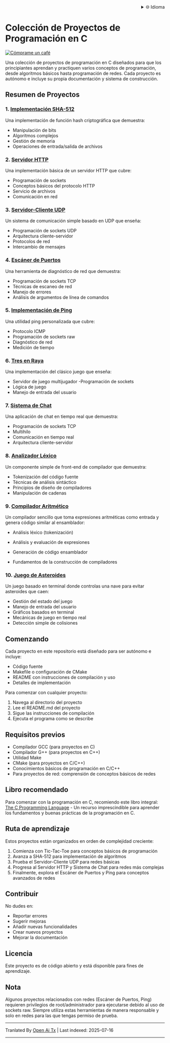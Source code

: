 <div align="right">
  <details>
    <summary >🌐 Idioma</summary>
    <div>
      <div align="center">
        <a href="https://openaitx.github.io/view.html?user=dexter-xD&project=project-box&lang=en">English</a>
        | <a href="https://openaitx.github.io/view.html?user=dexter-xD&project=project-box&lang=zh-CN">简体中文</a>
        | <a href="https://openaitx.github.io/view.html?user=dexter-xD&project=project-box&lang=zh-TW">繁體中文</a>
        | <a href="https://openaitx.github.io/view.html?user=dexter-xD&project=project-box&lang=ja">日本語</a>
        | <a href="https://openaitx.github.io/view.html?user=dexter-xD&project=project-box&lang=ko">한국어</a>
        | <a href="https://openaitx.github.io/view.html?user=dexter-xD&project=project-box&lang=hi">हिन्दी</a>
        | <a href="https://openaitx.github.io/view.html?user=dexter-xD&project=project-box&lang=th">ไทย</a>
        | <a href="https://openaitx.github.io/view.html?user=dexter-xD&project=project-box&lang=fr">Français</a>
        | <a href="https://openaitx.github.io/view.html?user=dexter-xD&project=project-box&lang=de">Deutsch</a>
        | <a href="https://openaitx.github.io/view.html?user=dexter-xD&project=project-box&lang=es">Español</a>
        | <a href="https://openaitx.github.io/view.html?user=dexter-xD&project=project-box&lang=it">Itapano</a>
        | <a href="https://openaitx.github.io/view.html?user=dexter-xD&project=project-box&lang=ru">Русский</a>
        | <a href="https://openaitx.github.io/view.html?user=dexter-xD&project=project-box&lang=pt">Português</a>
        | <a href="https://openaitx.github.io/view.html?user=dexter-xD&project=project-box&lang=nl">Nederlands</a>
        | <a href="https://openaitx.github.io/view.html?user=dexter-xD&project=project-box&lang=pl">Polski</a>
        | <a href="https://openaitx.github.io/view.html?user=dexter-xD&project=project-box&lang=ar">العربية</a>
        | <a href="https://openaitx.github.io/view.html?user=dexter-xD&project=project-box&lang=fa">فارسی</a>
        | <a href="https://openaitx.github.io/view.html?user=dexter-xD&project=project-box&lang=tr">Türkçe</a>
        | <a href="https://openaitx.github.io/view.html?user=dexter-xD&project=project-box&lang=vi">Tiếng Việt</a>
        | <a href="https://openaitx.github.io/view.html?user=dexter-xD&project=project-box&lang=id">Bahasa Indonesia</a>
      </div>
    </div>
  </details>
</div>

# Colección de Proyectos de Programación en C

[![Cómprame un café](https://www.buymeacoffee.com/assets/img/custom_images/orange_img.png)](https://buymeacoffee.com/trish07)

Una colección de proyectos de programación en C diseñados para que los principiantes aprendan y practiquen varios conceptos de programación, desde algoritmos básicos hasta programación de redes. Cada proyecto es autónomo e incluye su propia documentación y sistema de construcción.

## Resumen de Proyectos

### 1. [Implementación SHA-512](SHA-512/)
Una implementación de función hash criptográfica que demuestra:
- Manipulación de bits
- Algoritmos complejos
- Gestión de memoria
- Operaciones de entrada/salida de archivos

### 2. [Servidor HTTP](http-server/)
Una implementación básica de un servidor HTTP que cubre:
- Programación de sockets
- Conceptos básicos del protocolo HTTP
- Servicio de archivos
- Comunicación en red

### 3. [Servidor-Cliente UDP](udp-server-client/)
Un sistema de comunicación simple basado en UDP que enseña:
- Programación de sockets UDP
- Arquitectura cliente-servidor
- Protocolos de red
- Intercambio de mensajes

### 4. [Escáner de Puertos](port-scanner/)
Una herramienta de diagnóstico de red que demuestra:
- Programación de sockets TCP
- Técnicas de escaneo de red
- Manejo de errores
- Análisis de argumentos de línea de comandos

### 5. [Implementación de Ping](ping/)
Una utilidad ping personalizada que cubre:
- Protocolo ICMP
- Programación de sockets raw
- Diagnóstico de red
- Medición de tiempo

### 6. [Tres en Raya](tic-tac-toe/)
Una implementación del clásico juego que enseña:
- Servidor de juego multijugador 
-Programación de sockets
- Lógica de juego
- Manejo de entrada del usuario

### 7. [Sistema de Chat](chat-system/)
Una aplicación de chat en tiempo real que demuestra:
- Programación de sockets TCP
- Multihilo
- Comunicación en tiempo real
- Arquitectura cliente-servidor

### 8. [Analizador Léxico](lexical-analyser/)
Un componente simple de front-end de compilador que demuestra:
- Tokenización del código fuente
- Técnicas de análisis sintáctico
- Principios de diseño de compiladores
- Manipulación de cadenas

### 9. [Compilador Aritmético](arithmetic-compiler/)
Un compilador sencillo que toma expresiones aritméticas como entrada y genera código similar al ensamblador:
- Análisis léxico (tokenización)
- Análisis y evaluación de expresiones
- Generación de código ensamblador

- Fundamentos de la construcción de compiladores

### 10. [Juego de Asteroides](asteroid-game/)
Un juego basado en terminal donde controlas una nave para evitar asteroides que caen:

- Gestión del estado del juego
- Manejo de entrada del usuario
- Gráficos basados en terminal
- Mecánicas de juego en tiempo real
- Detección simple de colisiones

## Comenzando

Cada proyecto en este repositorio está diseñado para ser autónomo e incluye:
- Código fuente
- Makefile o configuración de CMake
- README con instrucciones de compilación y uso
- Detalles de implementación

Para comenzar con cualquier proyecto:
1. Navega al directorio del proyecto
2. Lee el README.md del proyecto
3. Sigue las instrucciones de compilación
4. Ejecuta el programa como se describe

## Requisitos previos

- Compilador GCC (para proyectos en C)
- Compilador G++ (para proyectos en C++)
- Utilidad Make
- CMake (para proyectos en C/C++)
- Conocimientos básicos de programación en C/C++
- Para proyectos de red: comprensión de conceptos básicos de redes

## Libro recomendado

Para comenzar con la programación en C, recomiendo este libro integral:
[The C Programming Language](https://amzn.to/3F2Y1Zl) - Un recurso imprescindible para aprender los fundamentos y buenas prácticas de la programación en C.

## Ruta de aprendizaje

Estos proyectos están organizados en orden de complejidad creciente:

1. Comienza con Tic-Tac-Toe para conceptos básicos de programación
2. Avanza a SHA-512 para implementación de algoritmos
3. Prueba el Servidor-Cliente UDP para redes básicas
4. Progresa al Servidor HTTP y Sistema de Chat para redes más complejas
5. Finalmente, explora el Escáner de Puertos y Ping para conceptos avanzados de redes

## Contribuir

No dudes en:
- Reportar errores
- Sugerir mejoras
- Añadir nuevas funcionalidades
- Crear nuevos proyectos
- Mejorar la documentación

## Licencia

Este proyecto es de código abierto y está disponible para fines de aprendizaje.

## Nota

Algunos proyectos relacionados con redes (Escáner de Puertos, Ping) requieren privilegios de root/administrador para ejecutarse debido al uso de sockets raw. Siempre utiliza estas herramientas de manera responsable y solo en redes para las que tengas permiso de prueba.


---

Tranlated By [Open Ai Tx](https://github.com/OpenAiTx/OpenAiTx) | Last indexed: 2025-07-16

---